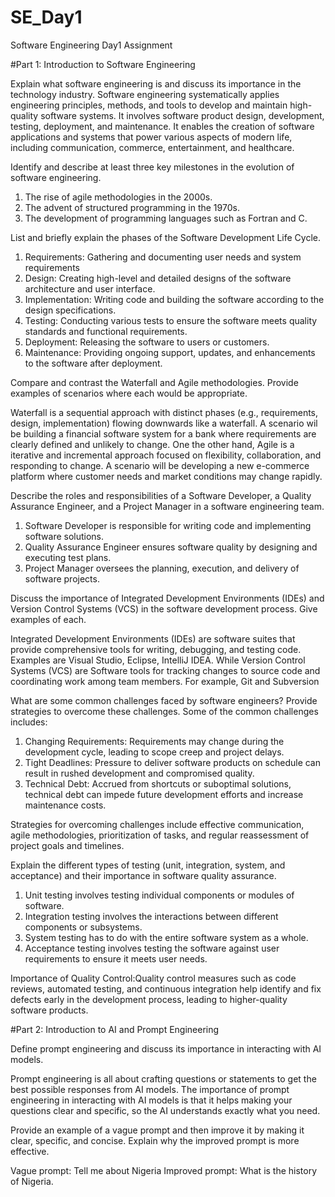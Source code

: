 # SE_Day1
Software Engineering Day1 Assignment

#Part 1: Introduction to Software Engineering

Explain what software engineering is and discuss its importance in the technology industry.
Software engineering systematically applies engineering principles, methods, and tools to develop and maintain high-quality software systems. It involves software product design, development, testing, deployment, and maintenance. It enables the creation of software applications and systems that power various aspects of modern life, including communication, commerce, entertainment, and healthcare.

Identify and describe at least three key milestones in the evolution of software engineering.
1. The rise of agile methodologies in the 2000s.
2. The advent of structured programming in the 1970s.
3. The development of programming languages such as Fortran and C.

List and briefly explain the phases of the Software Development Life Cycle.
1. Requirements: Gathering and documenting user needs and system requirements
2. Design: Creating high-level and detailed designs of the software architecture and user interface.
3. Implementation: Writing code and building the software according to the design specifications.
4. Testing: Conducting various tests to ensure the software meets quality standards and functional requirements.
5. Deployment: Releasing the software to users or customers.
6. Maintenance: Providing ongoing support, updates, and enhancements to the software after deployment.


Compare and contrast the Waterfall and Agile methodologies. Provide examples of scenarios where each would be appropriate.

Waterfall is a sequential approach with distinct phases (e.g., requirements, design, implementation) flowing downwards like a waterfall. A scenario wil be building a financial software system for a bank where requirements are clearly defined and unlikely to change. One the other hand, Agile is a iterative and incremental approach focused on flexibility, collaboration, and responding to change. A scenario will be developing a new e-commerce platform where customer needs and market conditions may change rapidly.

Describe the roles and responsibilities of a Software Developer, a Quality Assurance Engineer, and a Project Manager in a software engineering team.
1.  Software Developer is responsible for writing code and implementing software solutions.
2.  Quality Assurance Engineer ensures software quality by designing and executing test plans.
3.  Project Manager oversees the planning, execution, and delivery of software projects.


Discuss the importance of Integrated Development Environments (IDEs) and Version Control Systems (VCS) in the software development process. Give examples of each.

Integrated Development Environments (IDEs) are software suites that provide comprehensive tools for writing, debugging, and testing code. Examples are Visual Studio, Eclipse, IntelliJ IDEA. While Version Control Systems (VCS) are Software tools for tracking changes to source code and coordinating work among team members. For example, Git and Subversion

What are some common challenges faced by software engineers? Provide strategies to overcome these challenges.
Some of the common challenges includes:
1. Changing Requirements: Requirements may change during the development cycle, leading to scope creep and project delays.
2. Tight Deadlines: Pressure to deliver software products on schedule can result in rushed development and compromised quality.
3. Technical Debt: Accrued from shortcuts or suboptimal solutions, technical debt can impede future development efforts and increase maintenance costs.
   
Strategies for overcoming challenges include effective communication, agile methodologies, prioritization of tasks, and regular reassessment of project goals and timelines.

Explain the different types of testing (unit, integration, system, and acceptance) and their importance in software quality assurance.
 1. Unit testing involves testing individual components or modules of software.
 2. Integration testing involves the interactions between different components or subsystems.
 3. System testing has to do with the entire software system as a whole.
 4. Acceptance testing involves testing the software against user requirements to ensure it meets user needs.

Importance of Quality Control:Quality control measures such as code reviews, automated testing, and continuous integration help identify and fix defects early in the development process, leading to higher-quality software products.

#Part 2: Introduction to AI and Prompt Engineering


Define prompt engineering and discuss its importance in interacting with AI models.

Prompt engineering is all about crafting questions or statements to get the best possible responses from AI models.  The importance of prompt engineering in interacting with AI models is that it helps making your questions clear and specific, so the AI understands exactly what you need.

Provide an example of a vague prompt and then improve it by making it clear, specific, and concise. Explain why the improved prompt is more effective.

Vague prompt: Tell me about Nigeria
Improved prompt: What is the history of Nigeria.
